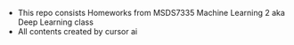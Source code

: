 - This repo consists Homeworks from MSDS7335 Machine Learning 2 aka Deep Learning class
- All contents created by cursor ai
